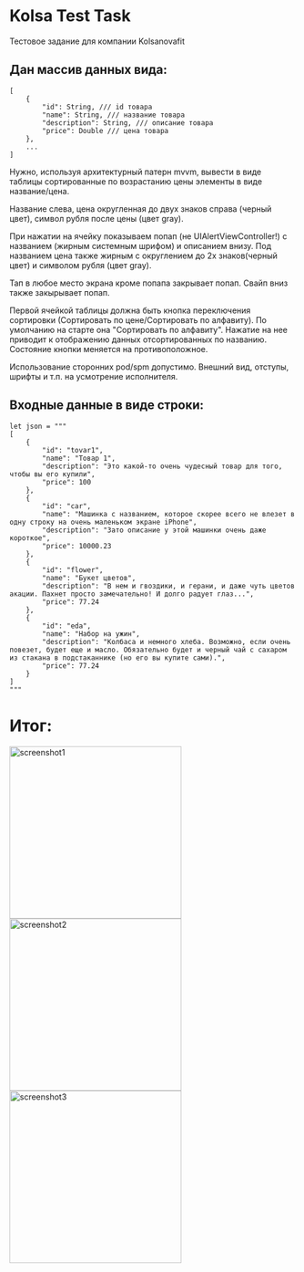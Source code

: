 # Kolsa Test Task
Тестовое задание для компании Kolsanovafit

## Дан массив данных вида:
```
[
	{
		"id": String, /// id товара
		"name": String, /// название товара
		"description": String, /// описание товара
		"price": Double /// цена товара
	},
	...
]
```

Нужно, используя архитектурный патерн mvvm, вывести в виде таблицы сортированные по возрастанию цены элементы в виде название/цена. 

Название слева, цена округленная до двух знаков справа (черный цвет), символ рубля после цены (цвет gray). 

При нажатии на ячейку показываем попап (не UIAlertViewController!) c названием (жирным системным шрифом) и описанием внизу. Под названием цена также жирным с округлением до 2х знаков(черный цвет) и символом рубля (цвет gray). 

Тап в любое место экрана кроме попапа закрывает попап. Свайп вниз также закырывает попап. 

Первой ячейкой таблицы должна быть кнопка переключения сортировки (Сортировать по цене/Сортировать по алфавиту). По умолчанию на старте она "Сортировать по алфавиту". Нажатие на нее приводит к отображению данных отсортированных по названию. Состояние кнопки меняется на противоположное.

Использование сторонних pod/spm допустимо. Внешний вид, отступы, шрифты и т.п. на усмотрение исполнителя.

## Входные данные в виде строки:

```
let json = """
[
	{
		"id": "tovar1", 
		"name": "Товар 1", 
		"description": "Это какой-то очень чудесный товар для того, чтобы вы его купили", 
		"price": 100
	},
	{
		"id": "car", 
		"name": "Машинка с названием, которое скорее всего не влезет в одну строку на очень маленьком экране iPhone", 
		"description": "Зато описание у этой машинки очень даже короткое", 
		"price": 10000.23
	},
	{
		"id": "flower", 
		"name": "Букет цветов", 
		"description": "В нем и гвоздики, и герани, и даже чуть цветов акации. Пахнет просто замечательно! И долго радует глаз...", 
		"price": 77.24
	},
	{
		"id": "eda", 
		"name": "Набор на ужин", 
		"description": "Колбаса и немного хлеба. Возможно, если очень повезет, будет еще и масло. Обязательно будет и черный чай с сахаром из стакана в подстаканнике (но его вы купите сами).", 
		"price": 77.24
	}
]
"""
```

# Итог:
<img width="302" alt="screenshot1" src="https://github.com/user-attachments/assets/452c2a7f-1405-4a1f-b1f1-0ea14bd6712c" />
<img width="302" alt="screenshot2" src="https://github.com/user-attachments/assets/96e5554c-e96d-4377-b0d2-0ffa6388d420" />
<img width="302" alt="screenshot3" src="https://github.com/user-attachments/assets/ac51dbfb-2481-4b43-9ef7-64796312dcc7" />
